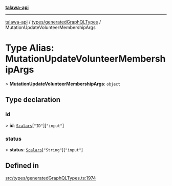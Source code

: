 [**talawa-api**](../../../README.md)

***

[talawa-api](../../../modules.md) / [types/generatedGraphQLTypes](../README.md) / MutationUpdateVolunteerMembershipArgs

# Type Alias: MutationUpdateVolunteerMembershipArgs

\> **MutationUpdateVolunteerMembershipArgs**: `object`

## Type declaration

### id

\> **id**: [`Scalars`](Scalars.md)\[`"ID"`\]\[`"input"`\]

### status

\> **status**: [`Scalars`](Scalars.md)\[`"String"`\]\[`"input"`\]

## Defined in

[src/types/generatedGraphQLTypes.ts:1974](https://github.com/PalisadoesFoundation/talawa-api/blob/832d310bae30bd8cb45fb1b44f62dd776dccc52f/src/types/generatedGraphQLTypes.ts#L1974)

